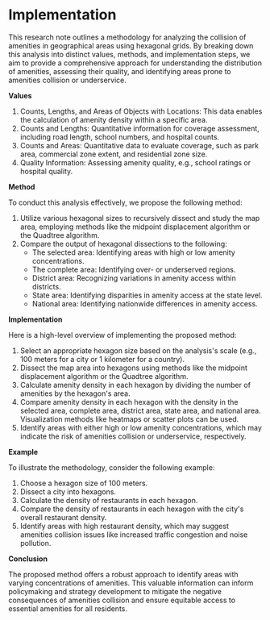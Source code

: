 
# Implementation

This research note outlines a methodology for analyzing the collision of amenities in geographical areas using hexagonal grids. By breaking down this analysis into distinct values, methods, and implementation steps, we aim to provide a comprehensive approach for understanding the distribution of amenities, assessing their quality, and identifying areas prone to amenities collision or underservice.

**Values**

1.  Counts, Lengths, and Areas of Objects with Locations: This data enables the calculation of amenity density within a specific area.
2.  Counts and Lengths: Quantitative information for coverage assessment, including road length, school numbers, and hospital counts.
3.  Counts and Areas: Quantitative data to evaluate coverage, such as park area, commercial zone extent, and residential zone size.
4.  Quality Information: Assessing amenity quality, e.g., school ratings or hospital quality.

**Method**

To conduct this analysis effectively, we propose the following method:

1.  Utilize various hexagonal sizes to recursively dissect and study the map area, employing methods like the midpoint displacement algorithm or the Quadtree algorithm.
2.  Compare the output of hexagonal dissections to the following:
    -   The selected area: Identifying areas with high or low amenity concentrations.
    -   The complete area: Identifying over- or underserved regions.
    -   District area: Recognizing variations in amenity access within districts.
    -   State area: Identifying disparities in amenity access at the state level.
    -   National area: Identifying nationwide differences in amenity access.

**Implementation**

Here is a high-level overview of implementing the proposed method:

1.  Select an appropriate hexagon size based on the analysis's scale (e.g., 100 meters for a city or 1 kilometer for a country).
2.  Dissect the map area into hexagons using methods like the midpoint displacement algorithm or the Quadtree algorithm.
3.  Calculate amenity density in each hexagon by dividing the number of amenities by the hexagon's area.
4.  Compare amenity density in each hexagon with the density in the selected area, complete area, district area, state area, and national area. Visualization methods like heatmaps or scatter plots can be used.
5.  Identify areas with either high or low amenity concentrations, which may indicate the risk of amenities collision or underservice, respectively.

**Example**

To illustrate the methodology, consider the following example:

1.  Choose a hexagon size of 100 meters.
2.  Dissect a city into hexagons.
3.  Calculate the density of restaurants in each hexagon.
4.  Compare the density of restaurants in each hexagon with the city's overall restaurant density.
5.  Identify areas with high restaurant density, which may suggest amenities collision issues like increased traffic congestion and noise pollution.

**Conclusion**

The proposed method offers a robust approach to identify areas with varying concentrations of amenities. This valuable information can inform policymaking and strategy development to mitigate the negative consequences of amenities collision and ensure equitable access to essential amenities for all residents.
